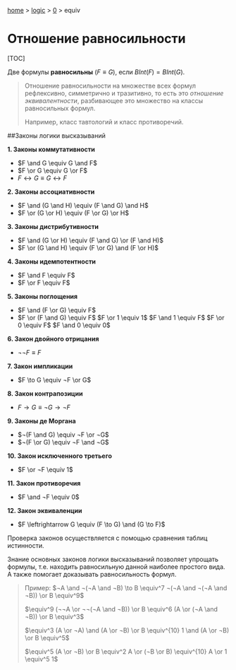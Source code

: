 [home](../../../) > [logic](../../) > [0](../) > equiv

# Отношение равносильности

[TOC]

Две формулы **равносильны** ($F \equiv G$), если $BInt(F) = BInt(G)$.

> Отношение равносильности на множестве всех формул рефлексивно, симметрично и тразитивно, то есть это *отношение эквивалентности*, разбивающее это множество на классы равносильных формул.
>
> Например, класс тавтологий и класс противоречий.

##Законы логики высказываний

**1. Законы коммутативности**

- $F \and G \equiv G \and F$ 
- $F \or G \equiv G \or F$
- $F \leftrightarrow G \equiv G \leftrightarrow F$

**2. Законы ассоциативности**

- $F \and (G \and H) \equiv (F \and G) \and H$
- $F \or (G \or H) \equiv (F \or G) \or H$

**3. Законы дистрибутивности**

- $F \and (G \or H) \equiv (F \and G) \or (F \and H)$
- $F \or (G \and H) \equiv (F \or G) \and (F \or H)$

**4. Законы идемпотентности**

- $F \and F \equiv F$
- $F \or F \equiv F$

**5. Законы поглощения**

- $F \and (F \or G) \equiv F$
- $F \or (F \and G) \equiv F$
  $F \or 1 \equiv 1$	 $F \and 1 \equiv F$	 $F \or 0 \equiv F$	 $F \and 0 \equiv 0$

**6. Закон двойного отрицания**

- $¬¬F \equiv F$

**7. Закон импликации**

- $F \to G \equiv ¬F \or G$

**8. Закон контрапозиции**

- $F \to G \equiv ¬G \to ¬F$

**9. Законы де Моргана**

- $¬(F \and G) \equiv ¬F \or ¬G$
- $¬(F \or G) \equiv ¬F \and ¬G$

**10. Закон исключенного третьего**

- $F \or ¬F \equiv 1$

**11. Закон противоречия**

- $F \and ¬F \equiv 0$

**12. Закон эквиваленции**

- $F \leftrightarrow G \equiv (F \to G) \and (G \to F)$

Проверка законов осуществляется с помощью сравнения таблиц истинности.

Знание основных законов логики высказываний позволяет упрощать формулы, т.е. находить равносильную данной наиболее простого вида. А также помогает доказывать равносильность формул.

> Пример: $¬A \and ¬(¬A \and ¬B) \to B \equiv^7 ¬(¬A \and ¬(¬A \and ¬B)) \or B \equiv^9$
>
> $\equiv^9 (¬¬A \or ¬¬(¬A \and ¬B)) \or B \equiv^6 (A \or (¬A \and ¬B)) \or B \equiv^3$
>
> $\equiv^3 (A \or ¬A) \and (A \or ¬B) \or B \equiv^{10} 1 \and (A \or ¬B) \or B \equiv^5$
>
> $\equiv^5 (A \or ¬B) \or B \equiv^2 A \or (¬B \or B) \equiv^{10} A \or 1 \equiv^5 1$